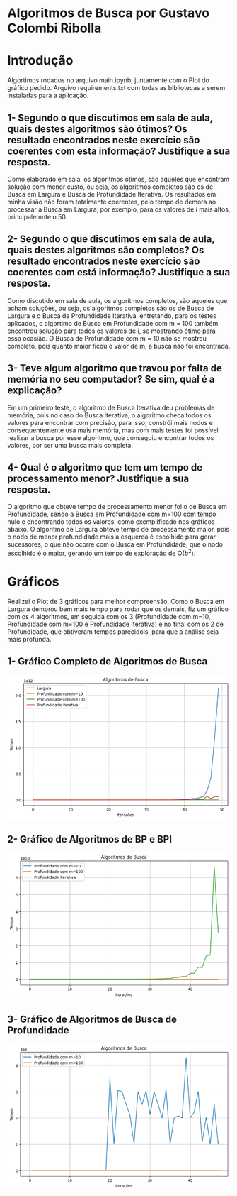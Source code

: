 # Algoritmos de Busca por Gustavo Colombi Ribolla

# Introdução

Algortimos rodados no arquivo main.ipynb, juntamente com o Plot do gráfico pedido. Arquivo requirements.txt com todas as bibliotecas a serem instaladas para a aplicação.

## 1- Segundo o que discutimos em sala de aula, quais destes algoritmos são ótimos? Os resultado encontrados neste exercício são coerentes com esta informação? Justifique a sua resposta.

Como elaborado em sala, os algoritmos ótimos, são aqueles que encontram solução com menor custo, ou seja, os algoritmos completos são os de Busca em Largura e Busca de Profundidade Iterativa. Os resultados em minha visão não foram totalmente coerentes, pelo tempo de demora ao processar a Busca em Largura, por exemplo, para os valores de i mais altos, principalemnte o 50.

## 2- Segundo o que discutimos em sala de aula, quais destes algoritmos são completos? Os resultado encontrados neste exercício são coerentes com está informação? Justifique a sua resposta.

Como discutido em sala de aula, os algoritmos completos, são aqueles que acham soluções, ou seja, os algoritmos completos são os de Busca de Largura e o Busca de Profundidade Iterativa, entretando, para os testes aplicados, o algortimo de Busca em Profundidade com m = 100 também encontrou solução para todos os valores de i, se mostrando ótimo para essa ocasião. O Busca de Profundidade com m = 10 não se mostrou completo, pois quanto maior ficou o valor de m, a busca não foi encontrada.

## 3- Teve algum algoritmo que travou por falta de memória no seu computador? Se sim, qual é a explicação?

Em um primeiro teste, o algoritmo de Busca Iterativa deu problemas de memória, pois no caso do Busca Iterativa, o algoritmo checa todos os valores para encontrar com precisão, para isso, constrói mais nodos e consequentemente usa mais memória, mas com mais testes foi possível realizar a busca por esse algoritmo, que conseguiu encontrar todos os valores, por ser uma busca mais completa.

## 4- Qual é o algoritmo que tem um tempo de processamento menor? Justifique a sua resposta.

O algoritmo que obteve tempo de processamento menor foi o de Busca em Profundidade, sendo a Busca em Profundidade com m=100 com tempo nulo e encontrando todos os valores, como exemplificado nos gráficos abaixo. O algoritmo de Largura obteve tempo de processamento maior, pois o nodo de menor profundidade mais a esquerda é escolhido para gerar sucessores, o que não ocorre com o Busca em Profundidade, que o nodo escolhido é o maior, gerando um tempo de exploração de O($b^{2}$).

# Gráficos

Realizei o Plot de 3 gráficos para melhor compreensão. Como o Busca em Largura demorou bem mais tempo para rodar que os demais, fiz um gráfico com os 4 algoritmos, em seguida com os 3 (Profundidade com m=10, Profundidade com m=100 e Profundidade Iterativa) e no final com os 2 de Profundidade, que obtiveram tempos parecidois, para que a análise seja mais profunda.

## 1- Gráfico Completo de Algoritmos de Busca
![](graficos\4_buscas.png)

## 2- Gráfico de Algoritmos de BP e BPI
![](graficos\3_buscas.png)

## 3- Gráfico de Algoritmos de Busca de Profundidade
![](graficos\2_buscas.png)